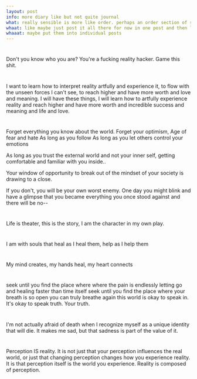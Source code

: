 ```yaml
---
layout: post
info: more diary like but not quite journal
what: really sensible is more like order. perhaps an order section of site.
whaat: like maybe just post it all there for now in one post and then later
whaaat: maybe put them into individual posts
---
```

#

Don't you know who you are? You're a fucking reality hacker. Game this shit. 

#

I want to learn how to interpret reality artfully and experience it, to flow with the unseen forces I can't see, to reach higher and have more worth and love and meaning.
I will have these things, I will learn how to artfully experience reality and reach higher and have more worth and incredible success and meaning and life and love.

#

Forget everything you know about the world.
Forget your optimism, Age of fear and hate
As long as you follow
As long as you let others control your emotions

As long as you trust the external world and not your inner self, getting comfortable and familiar with you inside..  

Your window of opportunity to break out of the mindset of your society is drawing to a close.

If you don't, you will be your own worst enemy. One day you might blink and have a glimpse that you became everything you once stood against and there will be no--

#

Life is theater, this is the story, I am the character in my own play.
<!-- meta?
why am i afraid of saying this? -->

#

I am with souls that heal as I heal them, help as I help them

#

My mind creates, my hands heal, my heart connects

#

seek until you find the place where where the pain is endlessly letting go and healing faster than time itself
seek until you find the place where your breath is so open you can truly breathe again
this world is okay to speak in. It's okay to speak truth. Your truth.

#

I'm not actually afraid of death when I recognize myself as a unique identity that will die. It makes me sad, but that sadness is part of the value of it.

#

Perception IS reality. It is not just that your perception influences the real world, or just that changing perception changes how you experience reality. It is that perception itself is the world you experience. Reality is composed of perception.
